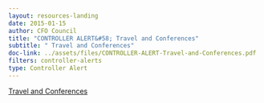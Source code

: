 ```yaml
---
layout: resources-landing
date: 2015-01-15
author: CFO Council
title: "CONTROLLER ALERT&#58; Travel and Conferences"
subtitle: " Travel and Conferences"
doc-link: ../assets/files/CONTROLLER-ALERT-Travel-and-Conferences.pdf
filters: controller-alerts
type: Controller Alert
---
```

[ Travel and Conferences]({{site.baseurl}}/assets/files/CONTROLLER-ALERT-Travel-and-Conferences.pdf)
